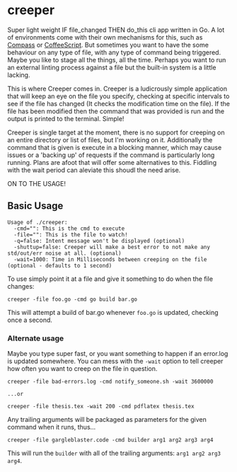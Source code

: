 creeper
=======

Super light weight IF file_changed THEN do_this cli app written in Go. A lot of environments come with their own mechanisms for this, such as [Compass](http://thesassway.com/beginner/getting-started-with-sass-and-compass) or [CoffeeScript](http://coffeescript.org/#usage). But sometimes you want to have the some behaviour on any type of file, with any type of command being triggered. Maybe you like to stage all the things, all the time. Perhaps you want to run an external linting process against a file but the built-in system is a little lacking. 

This is where Creeper comes in. Creeper is a ludicrously simple application that will keep an eye on the file you specify, checking at specific intervals to see if the file has changed (It checks the modification time on the file). If the file has been modified then the command that was provided is run and the output is printed to the terminal. Simple!

Creeper is single target at the moment, there is no support for creeping on an entire directory or list of files, but I'm working on it. Additionally the command that is given is execute in a blocking manner, which may cause issues or a 'backing up' of requests if the command is particularly long running. Plans are afoot that will offer some alternatives to this. Fiddling with the wait period can aleviate this shoudl the need arise.

ON TO THE USAGE!

## Basic Usage
```
Usage of ./creeper:
  -cmd="": This is the cmd to execute
  -file="": This is the file to watch!
  -q=false: Intent message won't be displayed (optional)
  -shuttup=false: Creeper will make a best error to not make any std/out/err noise at all. (optional)
  -wait=1000: Time in Milliseconds between creeping on the file (optional - defaults to 1 second)
```

To use simply point it at a file and give it something to do when the file changes:

```
creeper -file foo.go -cmd go build bar.go
```

This will attempt a build of bar.go whenever <code>foo.go</code> is updated, checking once a second.

### Alternate usage

Maybe you type super fast, or you want something to happen if an error.log is updated somewhere. You can mess with the <code>-wait</code> option to tell creeper how often you want to creep on the file in question.

```
creeper -file bad-errors.log -cmd notify_someone.sh -wait 3600000

...or

creeper -file thesis.tex -wait 200 -cmd pdflatex thesis.tex
```

Any trailing arguments will be packaged as parameters for the given command when it runs, thus...

```
creeper -file gargleblaster.code -cmd builder arg1 arg2 arg3 arg4
```

This will run the <code>builder</code> with all of the trailing arguments: <code>arg1 arg2 arg3 arg4</code>. 